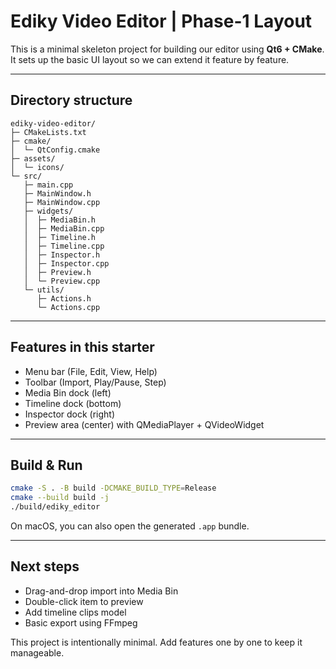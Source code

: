 # Ediky Video Editor | Phase-1 Layout

This is a minimal skeleton project for building our editor using **Qt6 + CMake**. It sets up the basic UI layout so we can extend it feature by feature.

---

## Directory structure

```
ediky-video-editor/
├─ CMakeLists.txt
├─ cmake/
│  └─ QtConfig.cmake
├─ assets/
│  └─ icons/
└─ src/
   ├─ main.cpp
   ├─ MainWindow.h
   ├─ MainWindow.cpp
   ├─ widgets/
   │  ├─ MediaBin.h
   │  ├─ MediaBin.cpp
   │  ├─ Timeline.h
   │  ├─ Timeline.cpp
   │  ├─ Inspector.h
   │  ├─ Inspector.cpp
   │  ├─ Preview.h
   │  └─ Preview.cpp
   └─ utils/
      ├─ Actions.h
      └─ Actions.cpp
```

---

## Features in this starter

* Menu bar (File, Edit, View, Help)
* Toolbar (Import, Play/Pause, Step)
* Media Bin dock (left)
* Timeline dock (bottom)
* Inspector dock (right)
* Preview area (center) with QMediaPlayer + QVideoWidget

---

## Build & Run

```bash
cmake -S . -B build -DCMAKE_BUILD_TYPE=Release
cmake --build build -j
./build/ediky_editor
```

On macOS, you can also open the generated `.app` bundle.

---

## Next steps

* Drag-and-drop import into Media Bin
* Double-click item to preview
* Add timeline clips model
* Basic export using FFmpeg

This project is intentionally minimal. Add features one by one to keep it manageable.